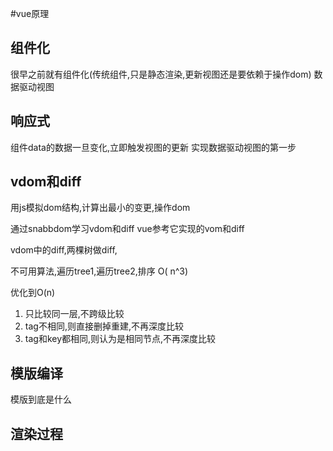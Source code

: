 #vue原理



## 组件化

很早之前就有组件化(传统组件,只是静态渲染,更新视图还是要依赖于操作dom)
数据驱动视图


## 响应式

组件data的数据一旦变化,立即触发视图的更新
实现数据驱动视图的第一步


## vdom和diff


用js模拟dom结构,计算出最小的变更,操作dom

通过snabbdom学习vdom和diff
vue参考它实现的vom和diff

vdom中的diff,两棵树做diff,


不可用算法,遍历tree1,遍历tree2,排序 O( n^3)


优化到O(n)


1. 只比较同一层,不跨级比较
2. tag不相同,则直接删掉重建,不再深度比较
3. tag和key都相同,则认为是相同节点,不再深度比较

## 模版编译


模版到底是什么 


## 渲染过程

